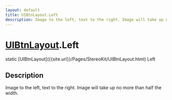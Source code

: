 ```yaml
---
layout: default
title: UIBtnLayout.Left
description: Image to the left, text to the right. Image will take up no more than half the width.
---
```

# [UIBtnLayout]({{site.url}}/Pages/StereoKit/UIBtnLayout.html).Left

<div class='signature' markdown='1'>
static [UIBtnLayout]({{site.url}}/Pages/StereoKit/UIBtnLayout.html) Left
</div>

## Description
Image to the left, text to the right. Image will take up
no more than half the width.

